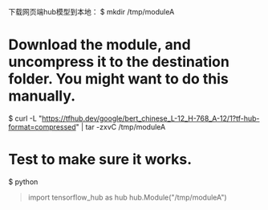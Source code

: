 
下载网页端hub模型到本地：
$ mkdir /tmp/moduleA
# Download the module, and uncompress it to the destination folder. You might want to do this manually.
$ curl -L "https://tfhub.dev/google/bert_chinese_L-12_H-768_A-12/1?tf-hub-format=compressed" | tar -zxvC /tmp/moduleA
# Test to make sure it works.
$ python
> import tensorflow_hub as hub
> hub.Module("/tmp/moduleA")

